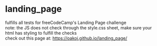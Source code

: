 # landing_page
fulfills all tests for freeCodeCamp's Landing Page challenge  
note: the JS does not check through the style.css sheet, make sure your html has styling to fulfill the checks  
check out this page at: https://oakoj.github.io/landing_page/
